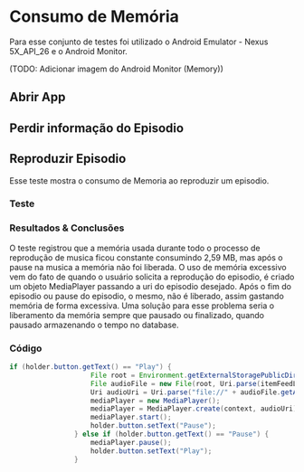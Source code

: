 # Consumo de Memória

Para esse conjunto de testes foi utilizado o Android Emulator - Nexus 5X_API_26 e o Android Monitor. 

(TODO: Adicionar imagem do Android Monitor (Memory))

## Abrir App

## Perdir informação do Episodio

## Reproduzir Episodio
Esse teste mostra o consumo de Memoria ao reproduzir um episodio.

### Teste

### Resultados & Conclusões

O teste registrou que a memória usada durante todo o processo de reprodução de musica ficou constante consumindo
2,59 MB, mas após o pause na musica a memória não foi liberada.
O uso de memória excessivo vem do fato de quando o usuário solicita a reprodução do episodio, é criado um objeto MediaPlayer passando a uri
do episodio desejado. Após o fim do episodio ou pause do episodio, o mesmo, não é liberado, assim gastando memória de forma excessiva. Uma solução para esse problema
seria o liberamento da memória sempre que pausado ou finalizado, quando pausado armazenando o tempo no database.

### Código
```java
if (holder.button.getText() == "Play") {
                    File root = Environment.getExternalStoragePublicDirectory(Environment.DIRECTORY_DOWNLOADS);
                    File audioFile = new File(root, Uri.parse(itemFeedList.get(position).getDownloadLink()).getLastPathSegment());
                    Uri audioUri = Uri.parse("file://" + audioFile.getAbsolutePath());
                    mediaPlayer = new MediaPlayer();
                    mediaPlayer = MediaPlayer.create(context, audioUri);
                    mediaPlayer.start();
                    holder.button.setText("Pause");
                } else if (holder.button.getText() == "Pause") {
                    mediaPlayer.pause();
                    holder.button.setText("Play");
                }
```